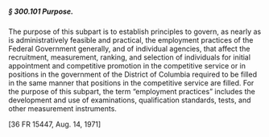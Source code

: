 ##### § 300.101 Purpose. #####

The purpose of this subpart is to establish principles to govern, as nearly as is administratively feasible and practical, the employment practices of the Federal Government generally, and of individual agencies, that affect the recruitment, measurement, ranking, and selection of individuals for initial appointment and competitive promotion in the competitive service or in positions in the government of the District of Columbia required to be filled in the same manner that positions in the competitive service are filled. For the purpose of this subpart, the term “employment practices” includes the development and use of examinations, qualification standards, tests, and other measurement instruments.

[36 FR 15447, Aug. 14, 1971]
